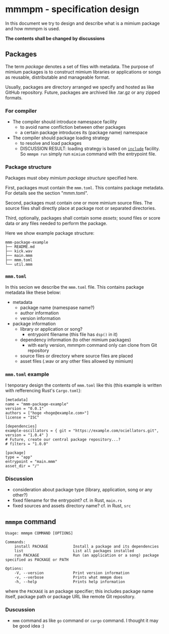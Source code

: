 # mmmpm - specification design

In this document we try to design and describe what is a mimium package and how mmmpm is used.

**The contents shall be changed by discussions**

## Packages

The term *package* denotes a set of files with metadata. The purpose of mimium packages is to construct mimium libraries or applications or songs as reusable, distributable and manageable format.

Usually, packages are directory arranged we specify and hosted as like GitHub repository. Future, packages are archived like .tar.gz or any zipped formats.

### For compiler

- The compiler should introduce namespace facility
    - to avoid name confliction between other packages
    - a certain package introduces its (package name) namespace
- The compiler should package loading strategy
    - to resolve and load packages
    - DISCUSSION RESULT: loading strategy is based on [`include`](https://mimium.org/en/docs/users-guide/language-specification/grammar-rule/#include) facility. So `mmmpm run` simply run `mimium` command with the entrypoint file.

### Package structure

Packages must obey *mimium package structure* specified here.

First, packages must contain the `mmm.toml`. This contains package metadata. For details see the section "mmm.toml".

Second, packages must contain one or more mimium source files. The source files shall directly place at package root or separated directories.

Third, optionally, packages shall contain some *assets*; sound files or score data or any files needed to perform the package.

Here we show example package structure:

```
mmm-package-example
├── README.md
├── kick.wav
├── main.mmm
├── mmm.toml
└── util.mmm
```

### `mmm.toml`

In this secion we describe the `mmm.toml` file. This contains package metadata like these below:

- metadata
    - package name (namespase name?)
    - author information
    - version information
- package information
    - library or application or song?
        - entrypoint filename (this file has `dsp()` in it)
    - dependency information (to other mimium packages)
        - with early version, mmmpm command only can clone from Git repository
    - source files or directory where source files are placed
    - asset files (.wav or any other files allowed by mimium)

### `mmm.toml` example

I tenporary design the contents of `mmm.toml` like this (this example is written with refferencing Rust's `Cargo.toml`):

```
[metadata]
name = "mmm-package-example"
version = "0.0.1"
authors = ["hoge <hoge@example.com>"]
license = "ISC"

[dependencies]
example-oscillators = { git = "https://example.com/ociellators.git", version = "1.0.4" }
# Future, create our central package repository...?
# filters = "1.0.0"

[package]
type = "app"
entrypoint = "main.mmm"
asset_dir = "/"
```

### Discussion

- consideration about package type (library, application, song or any other?)
- fixed filename for the entrypoint? cf. in Rust, `main.rs`
- fixed sources and assets directory name? cf. in Rust, `src`

## `mmmpm` command

```
Usage: mmmpm COMMAND [OPTIONS]

Commands:
    install PACKAGE           Install a package and its dependencies
    list                      List all packages installed
    run PACKAGE               Run (an application or a song) package specified as PACKAGE or PATH

Options:
    -V, --version             Print version information
    -v, --verbose             Prints what mmmpm does
    -h, --help                Prints help information
```

where the `PACKAGE` is an package specifier; this includes package name itself, package path or package URL like remote Git repository.

### Duscussion

- `mmm` command as like `go` command or `cargo` command. I thought it may be good idea :)
